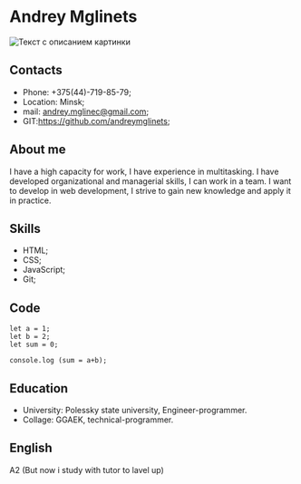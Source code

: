 # Andrey Mglinets
 ![Текст с описанием картинки](./rsschool-cv/photo_2023-03-08_17-33-40.jpg)
## Contacts
* Phone: +375(44)-719-85-79;
* Location: Minsk;
* mail: andrey.mglinec@gmail.com;
* GIT:https://github.com/andreymglinets;

## About me
I have a high capacity for work, I have experience in multitasking. I have developed organizational and
managerial skills, I can work in a team. I want to develop in web development, I strive to gain new
knowledge and apply it in practice.

## Skills
* HTML;
* CSS;
* JavaScript;
* Git;

## Code 
    let a = 1;
    let b = 2;
    let sum = 0;

    console.log (sum = a+b);

## Education
* University: Polessky state university, Engineer-programmer.
* Collage: GGAEK, technical-programmer.

## English
A2 (But now i study with tutor to lavel up)
